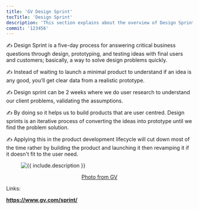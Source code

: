 ```yaml
---
title: 'GV Design Sprint'
tocTitle: 'Design Sprint'
description: 'This section explains about the overview of Design Sprint'
commit: '123456'
---
```


✍️ Design Sprint is a five-day process for answering critical business questions through design, prototyping, and testing ideas with final users and customers; basically, a way to solve design problems quickly.

✍️ Instead of waiting to launch a minimal product to understand if an idea is any good, you’ll get clear data from a realistic prototype.

✍️ Design sprint can be 2 weeks where we do user research to understand our client problems, validating the assumptions.

✍️ By doing so it helps us to build products that are user centred. Design sprints is an iterative process of converting the ideas into prototype until we find the problem solution.

✍️ Applying this in the product development lifecycle will cut down most of the time rather by building the product and launching it then revamping it if it doesn't fit to the user need.

<!-- ## Sub Heading

✍️Coming soon: Please watch this space for more updates from our team. Thanks for the patience! -->

<!-- ![default and pinned tasks](https://www.gv.com/sprint/img/sprint-diagram.png) -->

<!-- [Photo taken from GV](https://www.gv.com/sprint/img/sprint-diagram.png) -->

<!-- ```javascript
code or syntax
``` -->

<figure class="image">
  <img src="https://www.gv.com/sprint/img/sprint-diagram.png" alt="{{ include.description }}">
  <p align="center">
  	<a href="https://www.gv.com/sprint/img/sprint-diagram.png" target="_blank">Photo from GV</a>
  </p>
</figure>

Links:

<div class="aside">
<a href=""><b>https://www.gv.com/sprint/</b></a>
</div>
